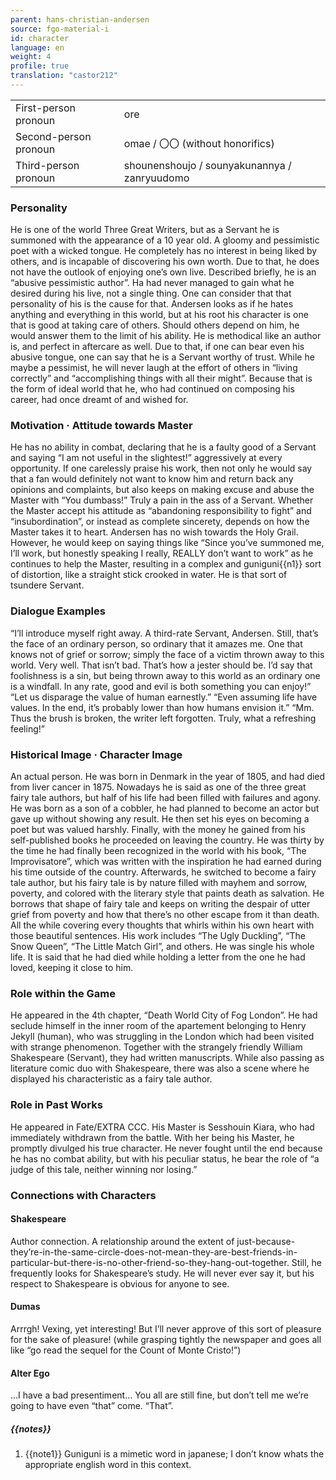 ```yaml
---
parent: hans-christian-andersen
source: fgo-material-i
id: character
language: en
weight: 4
profile: true
translation: "castor212"
---
```


<table>
  <tr><td>First-person pronoun</td><td>ore</td></tr>
  <tr><td>Second-person pronoun</td><td>omae / 〇〇 (without honorifics)</td></tr>
  <tr><td>Third-person pronoun</td><td>shounenshoujo / sounyakunannya / zanryuudomo</td></tr>
</table>

### Personality

He is one of the world Three Great Writers, but as a Servant he is summoned with the appearance of a 10 year old.
A gloomy and pessimistic poet with a wicked tongue. He completely has no interest in being liked by others, and is incapable of discovering his own worth. Due to that, he does not have the outlook of enjoying one’s own live. Described briefly, he is an “abusive pessimistic author”.
Ha had never managed to gain what he desired during his live, not a single thing. One can consider that that personality of his is the cause for that.
Andersen looks as if he hates anything and everything in this world, but at his root his character is one that is good at taking care of others. Should others depend on him, he would answer them to the limit of his ability.
He is methodical like an author is, and perfect in aftercare as well. Due to that, if one can bear even his abusive tongue, one can say that he is a Servant worthy of trust. While he maybe a pessimist, he will never laugh at the effort of others in “living correctly” and “accomplishing things with all their might”.
Because that is the form of ideal world that he, who had continued on composing his career, had once dreamt of and wished for.

### Motivation · Attitude towards Master

He has no ability in combat, declaring that he is a faulty good of a Servant and saying “I am not useful in the slightest!” aggressively at every opportunity.
If one carelessly praise his work, then not only he would say that a fan would definitely not want to know him and return back any opinions and complaints, but also keeps on making excuse and abuse the Master with “You dumbass!” Truly a pain in the ass of a Servant.
Whether the Master accept his attitude as “abandoning responsibility to fight” and “insubordination”, or instead as complete sincerety, depends on how the Master takes it to heart.
Andersen has no wish towards the Holy Grail. However, he would keep on saying things like “Since you’ve summoned me, I’ll work, but honestly speaking I really, REALLY don’t want to work” as he continues to help the Master, resulting in a complex and guniguni{{n1}} sort of distortion, like a straight stick crooked in water. He is that sort of tsundere Servant.

### Dialogue Examples

“I’ll introduce myself right away. A third-rate Servant, Andersen.
Still, that’s the face of an ordinary person, so ordinary that it amazes me. One that knows not of grief or sorrow; simply the face of a victim thrown away to this world.
Very well. That isn’t bad. That’s how a jester should be. I’d say that foolishness is a sin, but being thrown away to this world as an ordinary one is a windfall. In any rate, good and evil is both something you can enjoy!”
“Let us disparage the value of human earnestly.”
“Even assuming life have values. In the end, it’s probably lower than how humans envision it.”
“Mm. Thus the brush is broken, the writer left forgotten. Truly, what a refreshing feeling!”

### Historical Image · Character Image

An actual person. He was born in Denmark in the year of 1805, and had died from liver cancer in 1875.
Nowadays he is said as one of the three great fairy tale authors, but half of his life had been filled with failures and agony. He was born as a son of a cobbler, he had planned to become an actor but gave up without showing any result. He then set his eyes on becoming a poet but was valued harshly.
Finally, with the money he gained from his self-published books he proceeded on leaving the country. He was thirty by the time he had finally been recognized in the world with his book, “The Improvisatore”, which was written with the inspiration he had earned during his time outside of the country. Afterwards, he switched to become a fairy tale author, but his fairy tale is by nature filled with mayhem and sorrow, poverty, and colored with the literary style that paints death as salvation.
He borrows that shape of fairy tale and keeps on writing the despair of utter grief from poverty and how that there’s no other escape from it than death. All the while covering every thoughts that whirls within his own heart with those beautiful sentences.
His work includes “The Ugly Duckling”, “The Snow Queen”, “The Little Match Girl”, and others.
He was single his whole life. It is said that he had died while holding a letter from the one he had loved, keeping it close to him.

### Role within the Game

He appeared in the 4th chapter, “Death World City of Fog London”. He had seclude himself in the inner room of the apartement belonging to Henry Jekyll (human), who was struggling in the London which had been visited with strange phenomenon. Together with the strangely friendly William Shakespeare (Servant), they had written manuscripts. While also passing as literature comic duo with Shakespeare, there was also a scene where he displayed his characteristic as a fairy tale author.

### Role in Past Works

He appeared in Fate/EXTRA CCC. His Master is Sesshouin Kiara, who had immediately withdrawn from the battle. With her being his Master, he promptly divulged his true character. He never fought until the end because he has no combat ability, but with his peculiar status, he bear the role of “a judge of this tale, neither winning nor losing.”

### Connections with Characters

#### Shakespeare

Author connection. A relationship around the extent of just-because-they’re-in-the-same-circle-does-not-mean-they-are-best-friends-in-particular-but-there-is-no-other-friend-so-they-hang-out-together. Still, he frequently looks for Shakespeare’s study. He will never ever say it, but his respect to Shakespeare is obvious for anyone to see.

#### Dumas

Arrrgh! Vexing, yet interesting! But I’ll never approve of this sort of pleasure for the sake of pleasure!
(while grasping tightly the newspaper and goes all like “go read the sequel for the Count of Monte Cristo!”)

#### Alter Ego

…I have a bad presentiment… You all are still fine, but don’t tell me we’re going to have even “that” come. “That”.

##### {{notes}}

1. {{note1}} Guniguni is a mimetic word in japanese; I don’t know whats the appropriate english word in this context.
